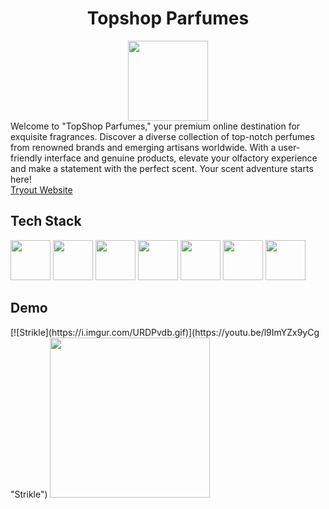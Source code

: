 <div align='center'> 
<h1>Topshop Parfumes</h1> 
  <img src='https://xn--d1ai6ai.xn--p1ai/design/desktop/img/pic/w2.png' height="128"/>
</div>
Welcome to "TopShop Parfumes," your premium online destination for exquisite fragrances. Discover a diverse collection of top-notch perfumes from renowned brands and emerging artisans worldwide. With a user-friendly interface and genuine products, elevate your olfactory experience and make a statement with the perfect scent. Your scent adventure starts here!
<br>
<div><a href='https://topshop-parfumes.netlify.app/'>Tryout Website</a></div>
<h2>Tech Stack</h2>
<span>
  <img src="https://cdn.jsdelivr.net/gh/devicons/devicon/icons/javascript/javascript-original.svg" width="64" height="64" />
  <img src="https://cdn.jsdelivr.net/gh/devicons/devicon/icons/typescript/typescript-original.svg" width="64" height="64" />
  <img src="https://cdn.jsdelivr.net/gh/devicons/devicon/icons/react/react-original-wordmark.svg" width="64" height="64" />
  <img src="https://reactrouter.com/_brand/react-router-stacked-color.png" height='64'/>
  <img src="https://cdn.jsdelivr.net/gh/devicons/devicon/icons/redux/redux-original.svg" width="64" height="64"/>
  <img src="https://user-images.githubusercontent.com/36799589/69492522-e6b41b80-0ec9-11ea-90d3-b37bacad7ca8.png" height='64'/>
  <img src="https://i.ytimg.com/vi/nF4vw3efUwY/maxresdefault.jpg" height='64' />
</span>
<h2>Demo</h2>
[![Strikle](https://i.imgur.com/URDPvdb.gif)](https://youtu.be/l9ImYZx9yCg "Strikle")
<img src="" width="256" height="256"/>
